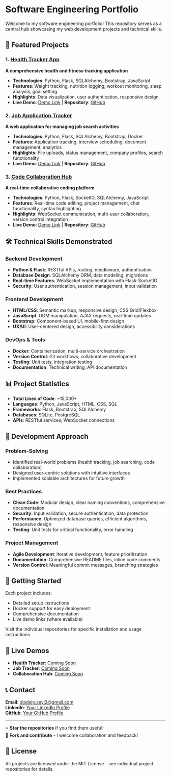 # Software Engineering Portfolio

Welcome to my software engineering portfolio! This repository serves as a central hub showcasing my web development projects and technical skills.

## 🚀 Featured Projects

### 1. [Health Tracker App](https://github.com/yourusername/health-tracker-app)
**A comprehensive health and fitness tracking application**

- **Technologies**: Python, Flask, SQLAlchemy, Bootstrap, JavaScript
- **Features**: Weight tracking, nutrition logging, workout monitoring, sleep analysis, goal setting
- **Highlights**: Data visualization, user authentication, responsive design
- **Live Demo**: [Demo Link](#) | **Repository**: [GitHub](https://github.com/yourusername/health-tracker-app)

### 2. [Job Application Tracker](https://github.com/yourusername/job-application-tracker)
**A web application for managing job search activities**

- **Technologies**: Python, Flask, SQLAlchemy, Bootstrap, Docker
- **Features**: Application tracking, interview scheduling, document management, analytics
- **Highlights**: File uploads, status management, company profiles, search functionality
- **Live Demo**: [Demo Link](#) | **Repository**: [GitHub](https://github.com/yourusername/job-application-tracker)

### 3. [Code Collaboration Hub](https://github.com/yourusername/code-collaboration-hub)
**A real-time collaborative coding platform**

- **Technologies**: Python, Flask, SocketIO, SQLAlchemy, JavaScript
- **Features**: Real-time code editing, project management, chat functionality, syntax highlighting
- **Highlights**: WebSocket communication, multi-user collaboration, version control integration
- **Live Demo**: [Demo Link](#) | **Repository**: [GitHub](https://github.com/yourusername/code-collaboration-hub)

## 🛠️ Technical Skills Demonstrated

### Backend Development
- **Python & Flask**: RESTful APIs, routing, middleware, authentication
- **Database Design**: SQLAlchemy ORM, data modeling, migrations
- **Real-time Features**: WebSocket implementation with Flask-SocketIO
- **Security**: User authentication, session management, input validation

### Frontend Development
- **HTML/CSS**: Semantic markup, responsive design, CSS Grid/Flexbox
- **JavaScript**: DOM manipulation, AJAX requests, real-time updates
- **Bootstrap**: Component-based UI, mobile-first design
- **UX/UI**: User-centered design, accessibility considerations

### DevOps & Tools
- **Docker**: Containerization, multi-service orchestration
- **Version Control**: Git workflows, collaborative development
- **Testing**: Unit tests, integration testing
- **Documentation**: Technical writing, API documentation

## 📊 Project Statistics

- **Total Lines of Code**: ~15,000+
- **Languages**: Python, JavaScript, HTML, CSS, SQL
- **Frameworks**: Flask, Bootstrap, SQLAlchemy
- **Databases**: SQLite, PostgreSQL
- **APIs**: RESTful services, WebSocket connections

## 🎯 Development Approach

### Problem-Solving
- Identified real-world problems (health tracking, job searching, code collaboration)
- Designed user-centric solutions with intuitive interfaces
- Implemented scalable architectures for future growth

### Best Practices
- **Clean Code**: Modular design, clear naming conventions, comprehensive documentation
- **Security**: Input validation, secure authentication, data protection
- **Performance**: Optimized database queries, efficient algorithms, responsive design
- **Testing**: Unit tests for critical functionality, error handling

### Project Management
- **Agile Development**: Iterative development, feature prioritization
- **Documentation**: Comprehensive README files, inline code comments
- **Version Control**: Meaningful commit messages, branching strategies

## 🚀 Getting Started

Each project includes:
- Detailed setup instructions
- Docker support for easy deployment
- Comprehensive documentation
- Live demo links (where available)

Visit the individual repositories for specific installation and usage instructions.

## 📱 Live Demos

- **Health Tracker**: [Coming Soon](#)
- **Job Tracker**: [Coming Soon](#)
- **Collaboration Hub**: [Coming Soon](#)

## 📞 Contact

**Email**: oladejo.seyi2@gmail.com  
**LinkedIn**: [Your LinkedIn Profile](#)  
**GitHub**: [Your GitHub Profile](https://github.com/yourusername)

---

⭐ **Star the repositories** if you find them useful!  
🍴 **Fork and contribute** - I welcome collaboration and feedback!

## 📄 License

All projects are licensed under the MIT License - see individual project repositories for details.
